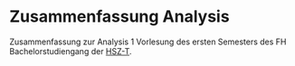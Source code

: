 # Zusammenfassung Analysis
Zusammenfassung zur Analysis 1 Vorlesung des ersten Semesters
des FH Bachelorstudiengang der [HSZ-T](http://hsz-t.ch).